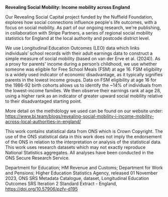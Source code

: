 **Revealing Social Mobility: Income mobility across England**

Our Revealing Social Capital project funded by the Nuffield Foundation, explores how social connections influence people's life outcomes, with a focus on social mobility. As part of our ongoing research, we're publishing, in collaboration with Stripe Partners, a series of regional social mobility statistics for England at the local authority and postcode district level.    

We use Longitudinal Education Outcomes (LEO) data which links individuals’ school records with their adult earnings data to construct a simple measure of social mobility (based on van der Erve et al. (2024)). As a proxy for parents' income during a person’s childhood, we use whether someone was eligible for Free School Meals (FSM) at age 16. FSM eligibility is a widely used indicator of economic disadvantage, as it typically signifies parents in the lowest income groups. Data on FSM eligibility at age 16 for the 1986-92 birth cohorts allows us to identify the ~14% of individuals from the lowest-income families. We then observe their earnings rank at age 28, using a higher rank as an indicator of greater upward social mobility relative to their disadvantaged starting point.

More detail on the methdology we used can be found on our website under: https://www.bi.team/blogs/revealing-social-mobility-i-income-mobility-across-local-authorities-in-england/

This work contains statistical data from ONS which is Crown Copyright. The use of the ONS statistical data in this work does not imply the endorsement of the ONS in relation to the interpretation or analysis of the statistical data. This work uses research datasets which may not exactly reproduce National Statistics aggregates. All analyses have been conducted in the ONS Secure Research Service.

Department for Education; HM Revenue and Customs; Department for Work and Pensions; Higher Education Statistics Agency, released 01 November 2023, ONS SRS Metadata Catalogue, dataset, Longitudinal Education Outcomes SRS Iteration 2 Standard Extract - England, https://doi.org/10.57906/pzfv-d195
